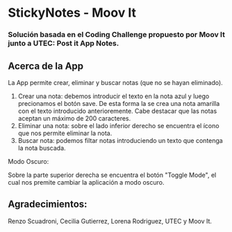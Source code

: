# StickyNotes - Moov It

### Solución basada en el Coding Challenge propuesto por Moov It junto a UTEC: Post it App Notes.

## Acerca de la App

La App permite crear, eliminar y buscar notas (que no se hayan eliminado). 

  1. Crear una nota: debemos introducir el texto en la nota azul y luego precionamos el botón save. De esta forma la se crea una nota amarilla con el texto introducido anterioremente. Cabe destacar que las notas aceptan un máximo de 200 caracteres. 
  2. Eliminar una nota: sobre el lado inferior derecho se encuentra el ícono que nos permite eliminar la nota. 
  3. Buscar nota: podemos filtar notas introduciendo un texto que contenga la nota buscada.

Modo Oscuro: 

  Sobre la parte superior derecha se encuentra el botón "Toggle Mode", el cual nos premite cambiar la aplicación a modo oscuro.
  
## Agradecimientos: 
Renzo Scuadroni, Cecilia Gutierrez, Lorena Rodriguez, UTEC y Moov It.

